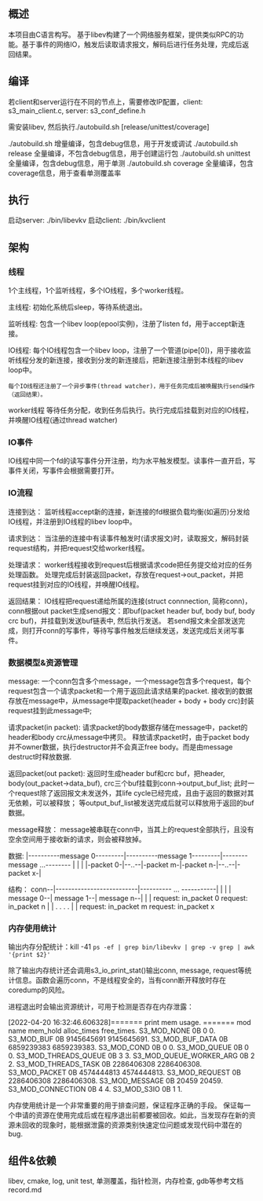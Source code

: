 ## 概述

本项目由C语言构写。
基于libev构建了一个网络服务框架，提供类似RPC的功能。基于事件的网络IO，触发后读取请求报文，解码后进行任务处理，完成后返回结果。


## 编译

若client和server运行在不同的节点上，需要修改IP配置，client: s3\_main\_client.c, server: s3\_conf\_define.h

需安装libev, 然后执行./autobuild.sh [release/unittest/coverage]

./autobuild.sh          增量编译，包含debug信息，用于开发或调试
./autobuild.sh release  全量编译，不包含debug信息，用于创建运行包
./autobuild.sh unittest 全量编译，包含debug信息，用于单测
./autobuild.sh coverage 全量编译，包含coverage信息，用于查看单测覆盖率

## 执行
启动server: ./bin/libevkv
启动client: ./bin/kvclient

## 架构


### 线程

1个主线程，1个监听线程，多个IO线程，多个worker线程。

主线程:
    初始化系统后sleep，等待系统退出。

监听线程:
    包含一个libev loop(epool实例)，注册了listen fd，用于accept新连接。

IO线程:
    每个IO线程包含一个libev loop，注册了一个管道(pipe[0])，用于接收监听线程分发的新连接，接收到分发的新连接后，把新连接注册到本线程的libev loop中。

    每个IO线程还注册了一个异步事件(thread watcher)，用于任务完成后被唤醒执行send操作（返回结果）。
worker线程
    等待任务分配，收到任务后执行。执行完成后挂载到对应的IO线程，并唤醒IO线程(通过thread watcher)

### IO事件

IO线程中同一个fd的读写事件分开注册，均为水平触发模型。读事件一直开启，写事件关闭，写事件会根据需要打开。


### IO流程

连接到达：
    监听线程accept新的连接，新连接的fd根据负载均衡(如遍历)分发给IO线程，并注册到IO线程的libev loop中。

请求到达：
    当注册的连接中有读事件触发时(请求报文)时，读取报文，解码封装request结构，并把request交给worker线程。

处理请求：
    worker线程接收到request后根据请求code把任务提交给对应的任务处理函数。
    处理完成后封装返回packet，存放在request->out_packet，并把request挂到对应的IO线程，并唤醒IO线程。

返回结果：
    IO线程把request递给所属的连接(struct connnection, 简称conn)，conn根据out packet生成send报文：即buf(packet header buf, body buf, body crc buf)，并挂载到发送buf链表中, 然后执行发送。
    若send报文未全部发送完成，则打开conn的写事件，等待写事件触发后继续发送，发送完成后关闭写事件。


### 数据模型&资源管理

message:
     一个conn包含多个message，一个message包含多个request，每个request包含一个请求packet和一个用于返回此请求结果的packet.
    接收到的数据存放在message中，从message中提取packet(header + body + body crc)封装request挂到此message中;

请求packet(in packet):
    请求packet的body数据存储在message中，packet的header和body crc从message中拷贝。
    释放请求packet时，由于packet body并不owner数据，执行destructor并不会真正free body。而是由message destruct时释放数据.

返回packet(out packet):
    返回时生成header buf和crc buf，把header, body(out_packet->data_buf), crc三个buf挂载到conn->output_buf_list;
    此时一个request除了返回报文未发送外，其life cycle已经完成，且由于返回的数据对其无依赖，可以被释放；
    等output_buf_list被发送完成后就可以释放用于返回的buf数据。

message释放：
    message被串联在conn中，当其上的request全部执行，且没有空余空间用于接收新的请求，则会被释放掉。


数据:
|----------message 0---------|----------message 1---------|--------message ...--------
|                            |                            |
|-packet 0-|--..--|-packet m-|-packet n-|--..--|-packet x-|

结构：
conn--|--------------------------|---------- ... -----------|
      |                          |                          |
  message 0--|               message 1--|               message n--|
             |                          |
          request: in_packet 0       request: in_packet n
             |                          |
             .                          .
             .                          .
             |                          |
          request: in_packet m       request: in_packet x

### 内存使用统计

输出内存分配统计：kill -41 `ps -ef | grep bin/libevkv | grep -v grep | awk '{print $2}'`

除了输出内存统计还会调用s3\_io\_print\_stat()输出conn, message, request等统计信息。函数会遍历conn，不是线程安全的，当有conn断开释放时存在coredump的风险。

进程退出时会输出资源统计，可用于检测是否存在内存泄露：

[2022-04-20 16:32:46.606328]======= print mem usage. =======
mod name                         mem_hold  alloc_times  free_times.
S3_MOD_NONE                             0B           0           0.
S3_MOD_BUF                              0B  9145645691  9145645691.
S3_MOD_BUF_DATA                         0B  6859239383  6859239383.
S3_MOD_COND                             0B           0           0.
S3_MOD_QUEUE                            0B           0           0.
S3_MOD_THREADS_QUEUE                    0B           3           3.
S3_MOD_QUEUE_WORKER_ARG                 0B           2           2.
S3_MOD_THREADS_TASK                     0B  2286406308  2286406308.
S3_MOD_PACKET                           0B  4574444813  4574444813.
S3_MOD_REQUEST                          0B  2286406308  2286406308.
S3_MOD_MESSAGE                          0B       20459       20459.
S3_MOD_CONNECTION                       0B           4           4.
S3_MOD_S3IO                             0B           1           1.

内存使用统计是一个非常重要的用于排查问题，保证程序正确的手段。
保证每一个申请的资源在使用完成后或在程序退出前都要被回收。如此，当发现存在新的资源未回收的现象时，能根据泄露的资源类别快速定位问题或发现代码中潜在的bug.


## 组件&依赖

   libev, cmake, log, unit test, 单测覆盖，指针检测，内存检查, gdb等参考文档record.md
